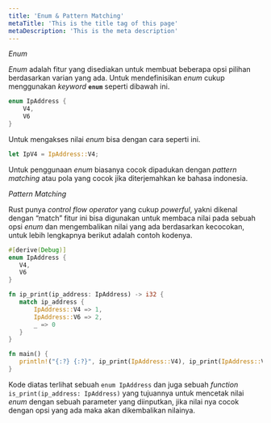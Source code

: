 ```yaml
---
title: 'Enum & Pattern Matching'
metaTitle: 'This is the title tag of this page'
metaDescription: 'This is the meta description'
---
```


_Enum_

_Enum_ adalah fitur yang disediakan untuk membuat beberapa opsi pilihan berdasarkan varian yang ada. Untuk mendefinisikan _enum_ cukup menggunakan _keyword_ **`enum`** seperti dibawah ini.

```rust
enum IpAddress {
	V4,
	V6
}
```

Untuk mengakses nilai _enum_ bisa dengan cara seperti ini.

```rust
let IpV4 = IpAddress::V4;
```

Untuk penggunaan _enum_ biasanya cocok dipadukan dengan _pattern matching_ atau pola yang cocok jika diterjemahkan ke bahasa indonesia.

_Pattern Matching_

Rust punya _control flow operator_ yang cukup _powerful_, yakni dikenal dengan “match” fitur ini bisa digunakan untuk membaca nilai pada sebuah opsi _enum_ dan mengembalikan nilai yang ada berdasarkan kecocokan, untuk lebih lengkapnya berikut adalah contoh kodenya.


```rust
#[derive(Debug)]
enum IpAddress {
   V4,
   V6
}

fn ip_print(ip_address: IpAddress) -> i32 {
   match ip_address {
       IpAddress::V4 => 1,
       IpAddress::V6 => 2,
       _ => 0
   }
}

fn main() {
   println!("{:?} {:?}", ip_print(IpAddress::V4), ip_print(IpAddress::V6));
}
```

Kode diatas terlihat sebuah `enum IpAddress` dan juga sebuah _function_ `is_print(ip_address: IpAddress)` yang tujuannya untuk mencetak nilai _enum_ dengan sebuah parameter yang diinputkan, jika nilai nya cocok dengan opsi yang ada maka akan dikembalikan nilainya.
